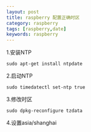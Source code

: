 ```yaml
---
layout: post
title: raspberry 配置正确时区
category: raspberry
tags: [raspberry,date]
keywords: raspberry
---
```


1.安装NTP
```
sudo apt-get install ntpdate
```

2.启动NTP
```
sudo timedatectl set-ntp true
```

3.修改时区
```
sudo dpkg-reconfigure tzdata
```

4.设置asia/shanghai

